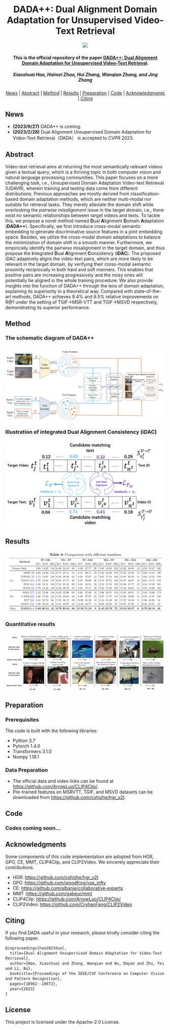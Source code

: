 <h1 align="center">DADA++: Dual Alignment Domain Adaptation for Unsupervised Video-Text Retrieval</h1>
<p align="center">
<a href=""><img  src="https://img.shields.io/badge/arXiv-Paper-<COLOR>.svg" ></a>
<h4 align="center">This is the official repository of the paper <a href="">DADA++: Dual Alignment Domain Adaptation for Unsupervised Video-Text Retrieval</a>.</h4>
<h5 align="center"><em>Xiaoshuai Hao, Haimei Zhao, Hui Zhang, Wanqian Zhang, and Jing Zhang</em></h5>
<p align="center">
  <a href="#news">News</a> |
  <a href="#abstract">Abstract</a> |
  <a href="#method">Method</a> |
  <a href="#results">Results</a> |
  <a href="#preparation">Preparation</a> |
  <a href="#code">Code</a> |
  <a href="#acknowledgments">Acknowledgments</a> |
  <a href="#citing">Citing</a>
</p>

## News

- **(2023/9/27)** DADA++ is coming.
- **(2023/2/28)** Dual Alignment Unsupervised Domain Adaptation for Video-Text Retrieval（DADA） is accepted to CVPR 2023.
## Abstract

Video-text retrieval aims at returning the most semantically relevant videos given a textual query, which is a thriving topic in both computer vision and natural language processing communities. This paper focuses on a more challenging task, i.e., Unsupervised Domain Adaptation Video-text Retrieval (UDAVR), wherein training and testing data come from different distributions. Previous approaches are mostly derived from classification-based domain adaptation methods, which are neither multi-modal nor suitable for retrieval tasks. They merely alleviate the domain shift while overlooking the _pairwise misalignment_ issue in the target domain, i.e., there exist no semantic relationships between target videos and texts. To tackle this, we propose a novel method named **D**ual **A**lignment **D**omain **A**daptation (**DADA++**). Specifically, we first introduce cross-modal semantic embedding to generate discriminative source features in a joint embedding space. Besides, we utilize the cross-modal domain adaptations to balance the minimization of domain shift in a smooth manner. Furthermore, we empirically identify the pairwise misalignment in the target domain, and thus propose the **i**ntegrated **D**ual **A**lignment **C**onsistency (**iDAC**). The proposed iDAC adaptively aligns the video-text pairs, which are more likely to be relevant in the target domain, by verifying their cross-modal semantic proximity reciprocally in both hard and soft manners. This enables that positive pairs are increasing progressively and the noisy ones will potentially be aligned in the whole training procedure. We also provide insights into the function of DADA++ through the lens of domain adaptation, explaining its superiority in a theoretical way. Compared with state-of-the-art methods, DADA++ achieves 9.4% and 8.5% relative improvements on R@1 under the setting of TGIF→MSR-VTT and TGIF→MSVD respectively, demonstrating its superior performance.

## Method
### The schematic diagram of DADA++
![the framework figure](./figs/framework.jpg "framework")
###  Illustration of integrated Dual Alignment Consistency (iDAC)
![the iDAC figure](./figs/idac.jpg "idac")

## Results
![the result figure](./figs/result.jpg "results")
### Quantitative results
![quantitative figure](./figs/quantitative.jpg "quantitative-results")

## Preparation
### Prerequisites
The code is built with the following libraries:
* Python 3.7
* Pytorch 1.4.0
* Transformers 3.1.0
* Numpy 1.18.1
### Data Preparation
* The official data and video links can be found at https://github.com/ArrowLuo/CLIP4Clip/.
* Pre-trained features on MSRVTT, TGIF, and MSVD datasets can be downloaded from https://github.com/cshizhe/hgr_v2t.

## Code
### Codes coming soon...

## Acknowledgments
Some components of this code implementation are adopted from HGR, GPO, CE, MMT, CLIP4Clip, and CLIP2Video. We sincerely appreciate their contributions.
* HGR: https://github.com/cshizhe/hgr_v2t
* GPO :https://github.com/woodfrog/vse_infty
* CE: https://github.com/albanie/collaborative-experts
* MMT :https://github.com/gabeur/mmt
* CLIP4Clip: https://github.com/ArrowLuo/CLIP4Clip/
* CLIP2Video: https://github.com/CryhanFang/CLIP2Video

## Citing

If you find DADA useful in your research, please kindly consider citing the following paper.
```
@inproceedings{hao2023dual,
  title={Dual Alignment Unsupervised Domain Adaptation for Video-Text Retrieval},
  author={Hao, Xiaoshuai and Zhang, Wanqian and Wu, Dayan and Zhu, Fei and Li, Bo},
  booktitle={Proceedings of the IEEE/CVF Conference on Computer Vision and Pattern Recognition},
  pages={18962--18972},
  year={2023}
}
```

## License
This project is licensed under the Apache-2.0 License.
